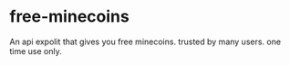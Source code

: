 # free-minecoins
An api expolit that gives you free minecoins. trusted by many users. one time use only.
